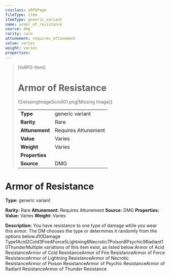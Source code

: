 ```yaml
---
cssclass: oRPGPage
fileType: item
itemType: generic_variant
name: armor_of_resistance
source: dmg
rarity: rare
attunement: requires_attunement
value: varies
weight: varies
properties:
---
```

> [!oRPG-Item]
> # Armor of Resistance
> ![[missingImageScroll01.png|Missing Image]]
>
> |  |   |
> |:--|---|
> |**Type** | generic variant |
> |**Rarity** | Rare |
> | **Attunement** | Requires Attunement |
> | **Value** | Varies |
>  | **Weight**| Varies |
>  |**Properties** |  |
> | **Source** | DMG |

#  Armor of Resistance
**Type:** generic variant

**Rarity:** Rare
**Attunement:** Requires Attunement
**Source:** DMG
**Properties:**
**Value:** Varies
**Weight:** Varies

**Description:** You have resistance to one type of damage while you wear this armor. The DM chooses the type or determines it randomly from the options below.d10Damage Type1Acid2Cold3Fire4Force5Lightning6Necrotic7Poison8Psychic9Radiant10ThunderMultiple variations of this item exist, as listed below:Armor of Acid ResistanceArmor of Cold ResistanceArmor of Fire ResistanceArmor of Force ResistanceArmor of Lightning ResistanceArmor of Necrotic ResistanceArmor of Poison ResistanceArmor of Psychic ResistanceArmor of Radiant ResistanceArmor of Thunder Resistance


